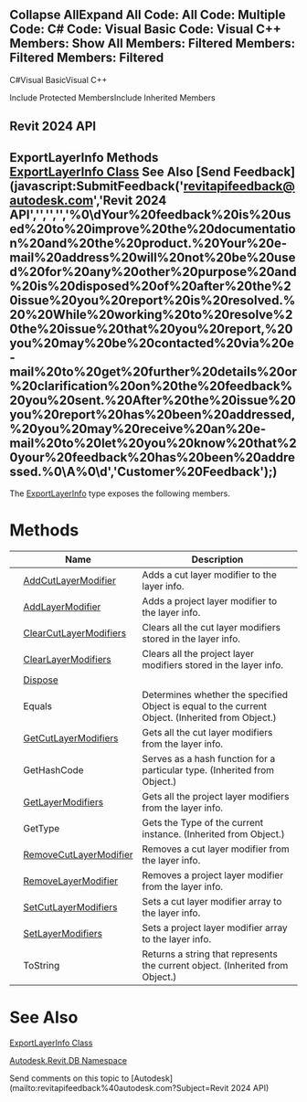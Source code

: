﻿

Collapse AllExpand All Code: All Code: Multiple Code: C# Code: Visual Basic Code: Visual C++  Members: Show All Members: Filtered Members: Filtered Members: Filtered   
---  
  
C#Visual BasicVisual C++

Include Protected MembersInclude Inherited Members

Revit 2024 API  
---  
ExportLayerInfo Methods  
[ExportLayerInfo Class](88a99694-968a-99f7-870a-f46737bd5927.md) See Also [Send Feedback](javascript:SubmitFeedback\('revitapifeedback@autodesk.com','Revit 2024 API','','','','%0\\dYour%20feedback%20is%20used%20to%20improve%20the%20documentation%20and%20the%20product.%20Your%20e-mail%20address%20will%20not%20be%20used%20for%20any%20other%20purpose%20and%20is%20disposed%20of%20after%20the%20issue%20you%20report%20is%20resolved.%20%20While%20working%20to%20resolve%20the%20issue%20that%20you%20report,%20you%20may%20be%20contacted%20via%20e-mail%20to%20get%20further%20details%20or%20clarification%20on%20the%20feedback%20you%20sent.%20After%20the%20issue%20you%20report%20has%20been%20addressed,%20you%20may%20receive%20an%20e-mail%20to%20let%20you%20know%20that%20your%20feedback%20has%20been%20addressed.%0\\A%0\\d','Customer%20Feedback'\);)  
---  
  
The [ExportLayerInfo](88a99694-968a-99f7-870a-f46737bd5927.md) type exposes the following members.

# Methods

|  | Name | Description |
| --- | --- | --- |
|  | [AddCutLayerModifier](21ab97e0-269b-9d13-2c7f-84ac30e84f76.md) | Adds a cut layer modifier to the layer info. |
|  | [AddLayerModifier](9d0be239-72cd-958d-4cf7-39e868b9a6e8.md) | Adds a project layer modifier to the layer info. |
|  | [ClearCutLayerModifiers](76f91359-1f5d-1d3b-e934-bf6a74a08d06.md) | Clears all the cut layer modifiers stored in the layer info. |
|  | [ClearLayerModifiers](796e264b-bd61-2e89-4cf1-684d2408e348.md) | Clears all the project layer modifiers stored in the layer info. |
|  | [Dispose](3ce4d82f-7f24-8ee9-bf28-f9b49f113971.md) |  |
|  | Equals | Determines whether the specified Object is equal to the current Object. (Inherited from Object.) |
|  | [GetCutLayerModifiers](70a80f11-165c-14ce-fcea-d19dba6591ee.md) | Gets all the cut layer modifiers from the layer info. |
|  | GetHashCode | Serves as a hash function for a particular type.  (Inherited from Object.) |
|  | [GetLayerModifiers](3d752980-c4ea-6a3b-3708-c00ae5c377e5.md) | Gets all the project layer modifiers from the layer info. |
|  | GetType | Gets the Type of the current instance. (Inherited from Object.) |
|  | [RemoveCutLayerModifier](7d1a5f23-45f6-7ba5-2c46-31733fbafe5c.md) | Removes a cut layer modifier from the layer info. |
|  | [RemoveLayerModifier](eeb920e3-7092-3aed-622f-869c6f7b2c84.md) | Removes a project layer modifier from the layer info. |
|  | [SetCutLayerModifiers](4ef6ca58-8a68-31ff-b9e0-8f69c85642c3.md) | Sets a cut layer modifier array to the layer info. |
|  | [SetLayerModifiers](a0b736c7-a28e-4c5a-7b51-33aab7c32327.md) | Sets a project layer modifier array to the layer info. |
|  | ToString | Returns a string that represents the current object. (Inherited from Object.) |
  
# See Also

[ExportLayerInfo Class](88a99694-968a-99f7-870a-f46737bd5927.md)

[Autodesk.Revit.DB Namespace](87546ba7-461b-c646-cbb1-2cb8f5bff8b2.md)

Send comments on this topic to [Autodesk](mailto:revitapifeedback%40autodesk.com?Subject=Revit 2024 API)